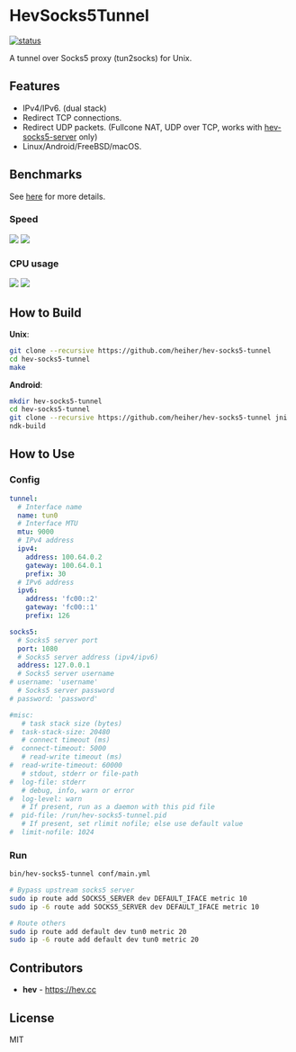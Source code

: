 # HevSocks5Tunnel

[![status](https://gitlab.com/hev/hev-socks5-tunnel/badges/master/pipeline.svg)](https://gitlab.com/hev/hev-socks5-tunnel/commits/master)

A tunnel over Socks5 proxy (tun2socks) for Unix.

## Features

* IPv4/IPv6. (dual stack)
* Redirect TCP connections.
* Redirect UDP packets. (Fullcone NAT, UDP over TCP, works with [hev-socks5-server](https://gitlab.com/hev/hev-socks5-server) only)
* Linux/Android/FreeBSD/macOS.

## Benchmarks

See [here](https://github.com/heiher/hev-socks5-tunnel/wiki/Benchmarks) for more details.

### Speed

![](https://github.com/heiher/hev-socks5-tunnel/wiki/res/upload-speed.png)
![](https://github.com/heiher/hev-socks5-tunnel/wiki/res/download-speed.png)

### CPU usage

![](https://github.com/heiher/hev-socks5-tunnel/wiki/res/upload-cpu.png)
![](https://github.com/heiher/hev-socks5-tunnel/wiki/res/download-cpu.png)

## How to Build

**Unix**:
```bash
git clone --recursive https://github.com/heiher/hev-socks5-tunnel
cd hev-socks5-tunnel
make
```

**Android**:
```bash
mkdir hev-socks5-tunnel
cd hev-socks5-tunnel
git clone --recursive https://github.com/heiher/hev-socks5-tunnel jni
ndk-build
```

## How to Use

### Config

```yaml
tunnel:
  # Interface name
  name: tun0
  # Interface MTU
  mtu: 9000
  # IPv4 address
  ipv4:
    address: 100.64.0.2
    gateway: 100.64.0.1
    prefix: 30
  # IPv6 address
  ipv6:
    address: 'fc00::2'
    gateway: 'fc00::1'
    prefix: 126

socks5:
  # Socks5 server port
  port: 1080
  # Socks5 server address (ipv4/ipv6)
  address: 127.0.0.1
  # Socks5 server username
# username: 'username'
  # Socks5 server password
# password: 'password'

#misc:
   # task stack size (bytes)
#  task-stack-size: 20480
   # connect timeout (ms)
#  connect-timeout: 5000
   # read-write timeout (ms)
#  read-write-timeout: 60000
   # stdout, stderr or file-path
#  log-file: stderr
   # debug, info, warn or error
#  log-level: warn
   # If present, run as a daemon with this pid file
#  pid-file: /run/hev-socks5-tunnel.pid
   # If present, set rlimit nofile; else use default value
#  limit-nofile: 1024
```

### Run

```bash
bin/hev-socks5-tunnel conf/main.yml

# Bypass upstream socks5 server
sudo ip route add SOCKS5_SERVER dev DEFAULT_IFACE metric 10
sudo ip -6 route add SOCKS5_SERVER dev DEFAULT_IFACE metric 10

# Route others
sudo ip route add default dev tun0 metric 20
sudo ip -6 route add default dev tun0 metric 20
```

## Contributors
* **hev** - https://hev.cc

## License
MIT

